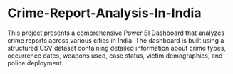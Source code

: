 # Crime-Report-Analysis-In-India
This project presents a comprehensive Power BI Dashboard that analyzes crime reports across various cities in India. The dashboard is built using a structured CSV dataset containing detailed information about crime types, occurrence dates, weapons used, case status, victim demographics, and police deployment.
